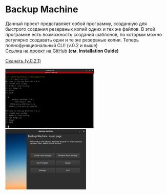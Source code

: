 <script async defer src="https://buttons.github.io/buttons.js">
</script>

# Backup Machine
Данный проект представляет собой программу, созданную для быстрого создания резервных копий одних и тех же файлов. В этой программе есть возможность создания шаблонов, по которым можно регулярно создавать одни и те же резервные копии. Теперь полнофункциональный CLI! (v.0.2 и выше)<br>
<a href="https://github.com/thm-unix/BackupMachine" target="_blank">Ссылка на проект на GitHub</a> <b>(см. Installation Guide)</b><br>

<a class="github-button" href="https://github.com/thm-unix/BackupMachine/archive/HEAD.zip" data-icon="octicon-download" data-size="large" aria-label="Download thm-unix/BackupMachine on GitHub">Скачать (v.0.2.1)</a><br><br>
<img src="cli.png" width="55%" height="55%"><br>
<img src="dark.png" width="50%" height="50%">

